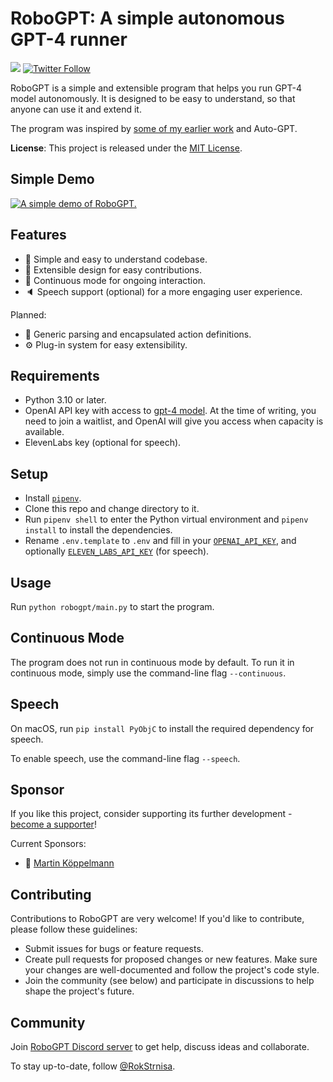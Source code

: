 # RoboGPT: A simple autonomous GPT-4 runner

[![](https://dcbadge.vercel.app/api/server/98KeRysd?style=flat)](https://discord.gg/98KeRysd)
[![Twitter Follow](https://img.shields.io/twitter/follow/rokstrnisa?style=social)](https://twitter.com/intent/follow?screen_name=rokstrnisa)

RoboGPT is a simple and extensible program that helps you run GPT-4 model autonomously. It is designed to be easy to understand, so that anyone can use it and extend it.

The program was inspired by [some of my earlier work](https://blog.rok.strnisa.com/2023/04/how-i-got-chatgpt-to-write-complete.html) and Auto-GPT.

**License**: This project is released under the [MIT License](LICENSE).

## Simple Demo

[![A simple demo of RoboGPT.](https://img.youtube.com/vi/mi0D4l7JRtQ/0.jpg)](https://www.youtube.com/watch?v=mi0D4l7JRtQ)

## Features

-   :robot: Simple and easy to understand codebase.
-   :wrench: Extensible design for easy contributions.
-   :arrows_counterclockwise: Continuous mode for ongoing interaction.
-   :speaker: Speech support (optional) for a more engaging user experience.

Planned:

-   :dizzy: Generic parsing and encapsulated action definitions.
-   :gear: Plug-in system for easy extensibility.

## Requirements

-   Python 3.10 or later.
-   OpenAI API key with access to [gpt-4 model](https://platform.openai.com/docs/models/gpt-4).
    At the time of writing, you need to join a waitlist, and OpenAI will give you access when capacity is available.
-   ElevenLabs key (optional for speech).

## Setup

-   Install [`pipenv`](https://pypi.org/project/pipenv/).
-   Clone this repo and change directory to it.
-   Run `pipenv shell` to enter the Python virtual environment and `pipenv install` to install the dependencies.
-   Rename `.env.template` to `.env` and fill in your [`OPENAI_API_KEY`](https://platform.openai.com/account/api-keys),
    and optionally [`ELEVEN_LABS_API_KEY`](https://elevenlabs.io) (for speech).

## Usage

Run `python robogpt/main.py` to start the program.

## Continuous Mode

The program does not run in continuous mode by default. To run it in continuous mode, simply use the command-line flag `--continuous`.

## Speech

On macOS, run `pip install PyObjC` to install the required dependency for speech.

To enable speech, use the command-line flag `--speech`.

## Sponsor

If you like this project, consider supporting its further development - [become a supporter](https://github.com/sponsors/rokstrnisa)!

Current Sponsors:

-   🥉 [Martin Köppelmann](https://github.com/koeppelmann)

## Contributing

Contributions to RoboGPT are very welcome! If you'd like to contribute, please follow these guidelines:

-   Submit issues for bugs or feature requests.
-   Create pull requests for proposed changes or new features. Make sure your changes are well-documented and follow the project's code style.
-   Join the community (see below) and participate in discussions to help shape the project's future.

## Community

Join [RoboGPT Discord server](https://discord.gg/98KeRysd) to get help, discuss ideas and collaborate.

To stay up-to-date, follow [@RokStrnisa](https://twitter.com/intent/follow?screen_name=rokstrnisa).
